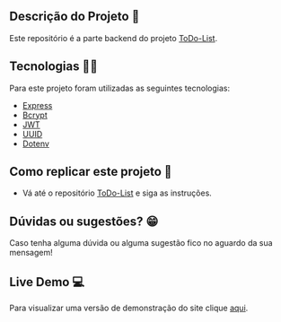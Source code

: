 ## Descrição do Projeto :ledger:
Este repositório é a parte backend do projeto [ToDo-List](https://github.com/rodhenr/ToDo-List).

## Tecnologias :man_technologist:

Para este projeto foram utilizadas as seguintes tecnologias:

- [Express](https://expressjs.com/pt-br/)
- [Bcrypt](https://www.npmjs.com/package/bcrypt)
- [JWT](https://jwt.io/)
- [UUID](https://www.uuidgenerator.net/)
- [Dotenv](https://www.npmjs.com/package/dotenv)

## Como replicar este projeto :dvd:
* Vá até o repositório [ToDo-List](https://github.com/rodhenr/ToDo-List) e siga as instruções.

## Dúvidas ou sugestões? :grin:
Caso tenha alguma dúvida ou alguma sugestão fico no aguardo da sua mensagem!

## Live Demo :computer:
Para visualizar uma versão de demonstração do site clique [aqui](https://rodhenr.github.io/ToDo-List/).
